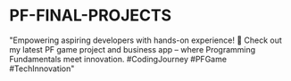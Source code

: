 # PF-FINAL-PROJECTS
"Empowering aspiring developers with hands-on experience! 🚀 Check out my latest PF game project and business app – where Programming Fundamentals meet innovation. #CodingJourney #PFGame #TechInnovation"

